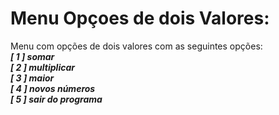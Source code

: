 # **Menu Opçoes de dois Valores:**
 Menu com opções de dois valores com as seguintes opções: <br />
 ***[ 1 ] somar <br />
 [ 2 ] multiplicar <br />
 [ 3 ] maior <br />
 [ 4 ] novos números <br />
 [ 5 ] sair do programa***
